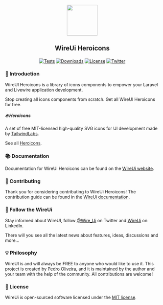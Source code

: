<p align="center"><img src="https://wireui.dev/wireui/wireui-circle.png" height="100"></p>

<h2><p align="center">WireUi Heroicons</p></h2>

<p align="center">
<a href="https://github.com/wireui/heroicons/actions"><img src="https://github.com/wireui/heroicons/actions/workflows/tests.yml/badge.svg" alt="Tests"></a>
<a href="https://packagist.org/packages/wireui/heroicons"><img src="https://img.shields.io/packagist/dt/wireui/heroicons" alt="Downloads" /></a>
<a href="license.md"><img src="https://img.shields.io/github/license/wireui/heroicons" alt="License" /></a>
<a href="https://x.com/Wire_Ui"><img src="https://img.shields.io/twitter/url?url=https://x.com/Wire_Ui" alt="Twitter"></a>
</p>

### 🚀 Introduction

WireUI Heroicons is a library of icons components to empower your Laravel and Livewire application development.

Stop creating all icons components from scratch. Get all WireUI Heroicons for free.

##### 🔥 Heroicons
A set of free MIT-licensed high-quality SVG icons for UI development made by [TailwindLabs](https://github.com/tailwindlabs).

See all [Heroicons](https://heroicons.com).

### 📚 Documentation

Documentation for WireUi Heroicons can be found on the [WireUi website](https://wireui.dev/packages/heroicons).

### 🔧 Contributing

Thank you for considering contributing to WireUi Heroicons! The contribution guide can be found in the [WireUi documentation](https://wireui.dev/customize/contribution-guide).

### 📣 Follow the WireUi

Stay informed about WireUI, follow [@Wire_Ui](https://x.com/Wire_Ui) on Twitter and [WireUi](https://www.linkedin.com/company/wireui) on LinkedIn.

There will you see all the latest news about features, ideas, discussions and more...

### 💡 Philosophy

WireUI is and will always be FREE to anyone who would like to use it. This project is created by [Pedro Oliveira](https://github.com/PH7-Jack), and it is maintained by the author and your team with the help of the community. All contributions are welcome!

### 📝 License

WireUi is open-sourced software licensed under the [MIT license](license.md).
